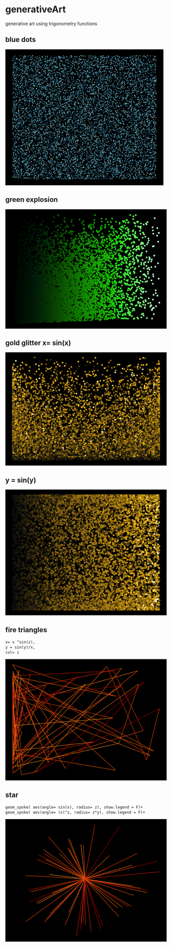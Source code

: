 # generativeArt
generative art using trigonometry functions


## blue dots
![dots](./img/bluedots.png)

## green explosion
![explosion](./img/greenexplosion.png)

## gold glitter  x= sin(x)
![glitter](./img/goldglitter.png)

## y = sin(y)
![glitter](./img/glitter2.png)

## fire triangles
```
x= x ^sin(z),
y = sin(y)/x,
col= z
```
![fire](./img/fire-triangles.png)


## star
```
geom_spoke( aes(angle= sin(x), radius= z), show.legend = F)+
geom_spoke( aes(angle= (x)^z, radius= z*y), show.legend = F)+
```
![star](./img/star.png)


